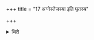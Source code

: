 +++
title = "17 अग्नेस्तेजस्या इति घृतस्य"

+++

<details><summary>थिते</summary>

17. With agnestejasyāḥ (he scoops) ghee.  
</details>
